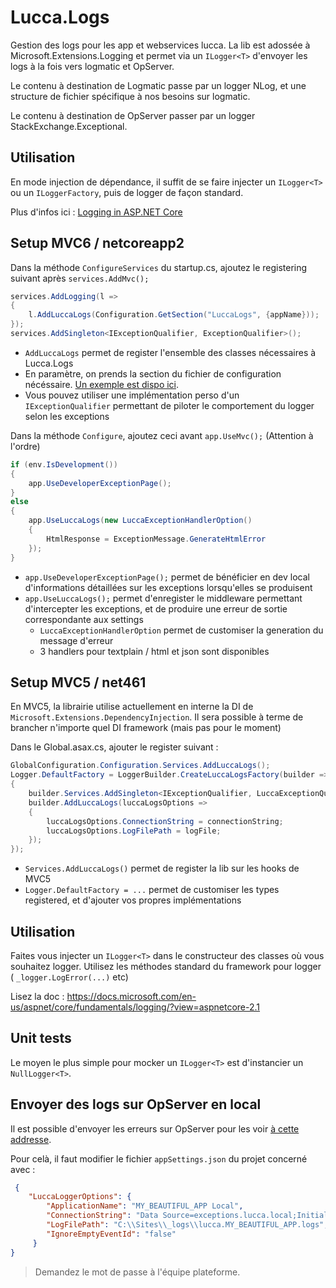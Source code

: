 # Lucca.Logs

Gestion des logs pour les app et webservices lucca. La lib est adossée à Microsoft.Extensions.Logging et permet via un `ILogger<T>` d'envoyer les logs à la fois vers logmatic et OpServer.

Le contenu à destination de Logmatic passe par un logger NLog, et une structure de fichier spécifique à nos besoins sur logmatic.

Le contenu à destination de OpServer passer par un logger StackExchange.Exceptional.

## Utilisation 

En mode injection de dépendance, il suffit de se faire injecter un `ILogger<T>` ou un `ILoggerFactory`, puis de logger de façon standard.

Plus d'infos ici : [Logging in ASP.NET Core](https://docs.microsoft.com/en-us/aspnet/core/fundamentals/logging/?view=aspnetcore-2.1&tabs=aspnetcore2x)


## Setup MVC6 / netcoreapp2 

Dans la méthode `ConfigureServices` du startup.cs, ajoutez le registering suivant après `services.AddMvc();`

```csharp
services.AddLogging(l =>
{
    l.AddLuccaLogs(Configuration.GetSection("LuccaLogs", {appName}));
});
services.AddSingleton<IExceptionQualifier, ExceptionQualifier>(); 
```

- `AddLuccaLogs` permet de register l'ensemble des classes nécessaires à Lucca.Logs
- En paramètre, on prends la section du fichier de configuration nécéssaire. [Un exemple est dispo ici](https://github.com/LuccaSA/Lucca.Logs/blob/master/Lucca.Logs.Tests/Configs/standard.json).
- Vous pouvez utiliser une implémentation perso d'un `IExceptionQualifier` permettant de piloter le comportement du logger selon les exceptions

Dans la méthode `Configure`, ajoutez ceci avant `app.UseMvc();` (Attention à l'ordre)

```csharp
if (env.IsDevelopment())
{
    app.UseDeveloperExceptionPage();
}
else
{
    app.UseLuccaLogs(new LuccaExceptionHandlerOption()
    {
        HtmlResponse = ExceptionMessage.GenerateHtmlError
    });
}
```

- `app.UseDeveloperExceptionPage();` permet de bénéficier en dev local d'informations détaillées sur les exceptions lorsqu'elles se produisent
- `app.UseLuccaLogs();` permet d'enregister le middleware permettant d'intercepter les exceptions, et de produire une erreur de sortie correspondante aux settings
    - `LuccaExceptionHandlerOption` permet de customiser la generation du message d'erreur
    - 3 handlers pour textplain / html et json sont disponibles

## Setup MVC5 / net461

En MVC5, la librairie utilise actuellement en interne la DI de `Microsoft.Extensions.DependencyInjection`. Il sera possible à terme de brancher n'importe quel DI framework (mais pas pour le moment)

Dans le Global.asax.cs, ajouter le register suivant : 

```csharp
GlobalConfiguration.Configuration.Services.AddLuccaLogs();
Logger.DefaultFactory = LoggerBuilder.CreateLuccaLogsFactory(builder =>
{
    builder.Services.AddSingleton<IExceptionQualifier, LuccaExceptionQualifier>();
    builder.AddLuccaLogs(luccaLogsOptions =>
    {
        luccaLogsOptions.ConnectionString = connectionString;
        luccaLogsOptions.LogFilePath = logFile;
    });
});
```

- `Services.AddLuccaLogs()` permet de register la lib sur les hooks de MVC5
- `Logger.DefaultFactory = ...` permet de customiser les types registered, et d'ajouter vos propres implémentations

## Utilisation

Faites vous injecter un `ILogger<T>` dans le constructeur des classes où vous souhaitez logger.
Utilisez les méthodes standard du framework pour logger ( `_logger.LogError(...)` etc)

Lisez la doc : https://docs.microsoft.com/en-us/aspnet/core/fundamentals/logging/?view=aspnetcore-2.1


## Unit tests

Le moyen le plus simple pour mocker un `ILogger<T>` est d'instancier un `NullLogger<T>`.

## Envoyer des logs sur OpServer en local

Il est possible d'envoyer les erreurs sur OpServer pour les voir [à cette addresse](http://opserver.lucca.local/exceptions?store=Dev).

Pour celà, il faut modifier le fichier `appSettings.json` du projet concerné avec :

```json
 {
    "LuccaLoggerOptions": {
        "ApplicationName": "MY_BEAUTIFUL_APP Local",
        "ConnectionString": "Data Source=exceptions.lucca.local;Initial Catalog=Dev.Exceptions;User Id=opdev;Password=###############;",
        "LogFilePath": "C:\\Sites\\_logs\\lucca.MY_BEAUTIFUL_APP.logs",
        "IgnoreEmptyEventId": "false"
     }
}
```

> Demandez le mot de passe à l'équipe plateforme.
